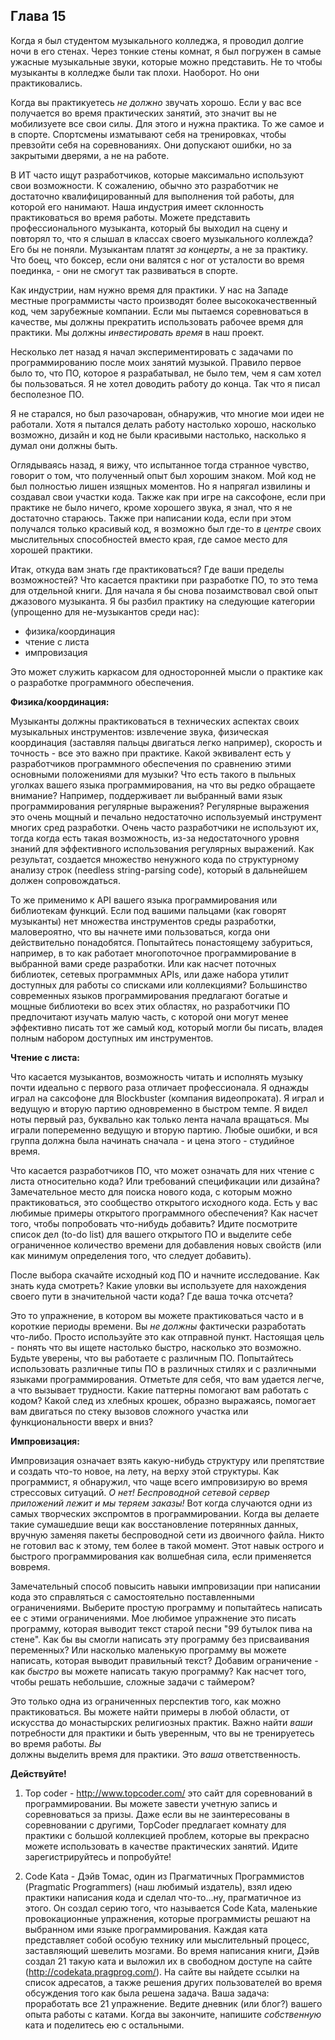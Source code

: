 Глава 15
--------
Когда я был студентом музыкального колледжа, я проводил долгие ночи в его стенах.
Через тонкие стены комнат, я был погружен в самые ужасные музыкальные звуки, 
которые можно представить. Не то чтобы музыканты в колледже были так плохи. 
Наоборот. Но они практиковались.

Когда вы практикуетесь *не должно* звучать хорошо. Если у вас все получается во 
время практических занятий, это значит вы не мобилизуете все свои силы. Для этого 
и нужна практика. То же самое и в спорте. Спортсмены изматывают себя на 
тренировках, чтобы превзойти себя на соревнованиях. Они допускают ошибки, но за 
закрытыми дверями, а не на работе.

В ИТ часто ищут разработчиков, которые максимально используют свои возможности. 
К сожалению, обычно это разработчик не достаточно квалифицированный для 
выполнения той работы, для которой его нанимают. Наша индустрия имеет склонность 
практиковаться во время работы. Можете представить профессионального музыканта, 
который бы выходил на сцену и повторял то, что я слышал в классах своего 
музыкального коллежда? Его бы не поняли. Музыкантам платят *за концерты*, а не 
за практику. Что боец, что боксер, если они валятся с ног от усталости во время 
поединка, - они не смогут так развиваться в спорте.

Как индустрии, нам нужно время для практики. У нас на Западе местные программисты 
часто производят более высококачественный код, чем зарубежные компании. Если мы 
пытаемся соревноваться в качестве, мы должны прекратить использовать рабочее время 
для практики. Мы должны *инвестировать время* в наш проект.

Несколько лет назад я начал экспериментировать с задачами по программированию 
после моих занятий музыкой. Правило первое было то, что ПО, которое я разрабатывал, 
не было тем, чем я сам хотел бы пользоваться. Я не хотел доводить работу до конца. 
Так что я писал бесполезное ПО.

Я не старался, но был разочарован, обнаружив, что многие мои идеи не работали. 
Хотя я пытался делать работу настолько хорошо, насколько возможно, дизайн и код не 
были красивыми настолько, насколько я думал они должны быть.

Оглядываясь назад, я вижу, что испытанное тогда странное чувство, говорит о том, 
что полученный опыт был хорошим знаком. Мой код не был полностью лишен изящных 
моментов. Но я напрягал извилины и создавал свои участки кода. Также как при игре 
на саксофоне, если при практике не было ничего, кроме хорошего звука, я знал, что 
я не достаточно стараюсь. Также при написании кода, если при этом получался только 
красивый код, я возможно был где-то *в центре* своих мыслительных способностей 
вместо края, где самое место для хорошей практики.

Итак, откуда вам знать где практиковаться? Где ваши пределы возможностей? Что 
касается практики при разработке ПО, то это тема для отдельной книги. Для начала 
я бы снова позаимствовал свой опыт джазового музыканта. Я бы разбил практику на 
следующие категории (упрощенно для не-музыкантов среди нас):

 - физика/координация
 - чтение с листа
 - импровизация

Это может служить каркасом для односторонней мысли о практике как о разработке 
программного обеспечения.

**Физика/координация:**

Музыканты должны практиковаться в технических аспектах своих музыкальных 
инструментов: извлечение звука, физическая координация (заставляя пальцы двигаться 
легко например), скорость и точность - все это важно при практике. Какой эквивалент 
есть у разработчиков программного обеспечения по сравнению этими основными 
положениями для музыки? Что есть такого в пыльных уголках вашего языка 
программирования, на что вы редко обращаете внимание? Например, поддерживает ли 
выбранный вами язык программирования регулярные выражения? Регулярные выражения это 
очень мощный и печально недостаточно используемый инструмент многих сред разработки. 
Очень часто разработчики не используют их, тогда когда есть такая возможность, 
из-за недостаточного уровня знаний для эффективного использования регулярных 
выражений. Как результат, создается множество ненужного кода по структурному анализу 
строк (needless string-parsing code), который в дальнейшем должен сопровождаться.

То же применимо к API вашего языка программирования или библиотекам функций. Если 
под вашими пальцами (как говорят музыканты) нет множества инструментов среды 
разработки, маловероятно, что вы начнете ими пользоваться, когда они действительно 
понадобятся. Попытайтесь понастоящему забуриться, например, в то как работает 
многопоточное программирование в выбранной вами среде разработки. Или как насчет 
поточных библиотек, сетевых программных APIs, или даже набора утилит доступных для 
работы со списками или коллекциями? Большинство современных языков программирования 
предлагают богатые и мощные библиотеки во всех этих областях, но разработчики ПО 
предпочитают изучать малую часть, с которой они могут менее эффективно писать тот же 
самый код, который могли бы писать, владея полным набором доступных им инструментов.

**Чтение с листа:**

Что касается музыкантов, возможность читать и исполнять музыку почти идеально с первого 
раза отличает профессионала. Я однажды играл на саксофоне для Blockbuster (компания 
видеопроката). Я играл и ведущую и вторую партию одновременно в быстром темпе. Я видел 
ноты первый раз, буквально как только лента начала вращаться. Мы играли попеременно 
ведущую и вторую партию. Любые ошибки, и вся группа должна была начинать сначала - и 
цена этого - студийное время.

Что касается разработчиков ПО, что может означать для них чтение с листа относительно 
кода? Или требований спецификации или дизайна? Замечательное место для поиска нового 
кода, с которым можно практиковаться, это сообщество открытого исходного кода. Есть у 
вас любимые примеры открытого программного обеспечения? Как насчет того, чтобы 
попробовать что-нибудь добавить? Идите посмотрите список дел (to-do list) для вашего 
открытого ПО  и выделите себе ограниченное количество времени для добавления новых 
свойств (или как минимум определения того, что следует добавить).

После выбора скачайте исходный код ПО и начните исследование. Как знать куда смотреть? 
Какие уловки вы используете для нахождения своего пути в значительной части кода? 
Где ваша точка отсчета?

Это то упражнение, в котором вы можете практиковаться часто и в короткие периоды 
времени. Вы *не должны* фактически разработать что-либо. Просто используйте это как 
отправной пункт. Настоящая цель - понять что вы ищете настолько быстро, насколько это 
возможно. Будьте уверены, что вы работаете с различным ПО. Попытайтесь использовать 
различные типы ПО в различных стилях и с различными языками программирования. Отметьте 
для себя, что вам удается легче, а что вызывает трудности. Какие паттерны помогают вам 
работать с кодом? Какой след из хлебных крошек, образно выражаясь, помогает вам двигаться 
по стеку вызовов сложного участка или функциональности вверх и вниз?

**Импровизация:**

Импровизация означает взять какую-нибудь структуру или препятствие и создать что-то новое, 
на лету, на верху этой структуры. Как программист, я обнаружил, что чаще всего импровизирую 
во время стрессовых ситуаций. *О нет! Беспроводной сетевой сервер приложений лежит и мы 
теряем заказы!* Вот когда случаются одни из самых творческих экспромтов в программировании. 
Когда вы делаете такие сумашедшие вещи как восстановление потерянных данных, вручную заменяя 
пакеты беспроводной сети из двоичного файла. Никто не готовил вас к этому, тем более в такой 
момент. Этот навык острого и быстрого программирования как волшебная сила, если применяется 
вовремя.

Замечательный способ повысить навыки импровизации при написании кода это справляться с 
самостоятельно поставленными ограничениями. Выберите простую программу и попытайтесь написать 
ее с этими ограничениями. Мое любимое упражнение это писать программу, которая выводит текст 
старой песни "99 бутылок пива на стене". Как бы вы смогли написать эту программу без 
присваивания переменных? Или насколько маленькую программу вы можете написать, которая выводит 
правильный текст? Добавим ограничение - как *быстро* вы можете написать такую программу? 
Как насчет того, чтобы решать небольшие, сложные задачи с таймером?

Это только одна из ограниченных перспектив того, как можно практиковаться. Вы можете найти 
примеры в любой области, от искусства до монастырских религиозных практик. Важно найти *ваши* 
потребности для практики и быть уверенным, что вы не тренируетесь во время работы. *Вы*  
должны выделить время для практики. Это *ваша* ответственность.

**Действуйте!**

 1. Top coder - http://www.topcoder.com/ это сайт для соревнований в программировании. 
 Вы можете завести учетную запись и соревноваться за призы. Даже если вы не заинтересованы 
 в соревновании с другими, TopCoder предлагает комнату для практики с большой коллекцией 
 проблем, которые вы прекрасно можете использовать в качестве практических занятий. Идите 
 зарегистрируйтесь и попробуйте!

 2. Code Kata - Дэйв Томас, один из Прагматичных Программистов (Pragmatic Programmers) 
 (наш любимый издатель), взял идею практики написания кода и сделал что-то...ну, прагматичное 
 из этого. Он создал серию того, что называется Code Kata, маленькие провокационные упражнения, 
 которые программисты решают на выбранном ими языке программирования. Каждая ката представляет 
 собой особую технику или мыслительный процесс, заставляющий шевелить мозгами. Во время 
 написания книги, Дэйв создал 21 такую ката и выложил их в свободном доступе на сайте 
 (http://codekata.pragprog.com/). На сайте вы найдете ссылки на список адресатов, а также 
 решения других пользователей во время обсуждения того как была решена задача. Ваша задача: 
 проработать все 21 упражнение. Ведите дневник (или блог?) вашего опыта работы с катами. Когда 
 вы закончите, напишите *собственную* ката и поделитесь ею с остальными.
